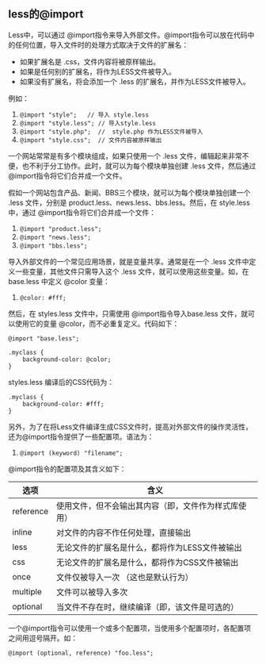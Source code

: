 ## less的@import

Less中，可以通过 @import指令来导入外部文件。@import指令可以放在代码中的任何位置，导入文件时的处理方式取决于文件的扩展名：

- 如果扩展名是 .css，文件内容将被原样输出。
- 如果是任何别的扩展名，将作为LESS文件被导入。
- 如果没有扩展名，将会添加一个 .less 的扩展名，并作为LESS文件被导入。

例如：

1. `@import "style";   // 导入 style.less`
2. `@import "style.less"; // 导入style.less`
3. `@import "style.php";  //  style.php 作为LESS文件被导入`
4. `@import "style.css";  // 文件内容被原样输出`

一个网站常常是有多个模块组成，如果只使用一个 .less 文件，编辑起来非常不便，也不利于分工协作。此时，就可以为每个模块单独创建 .less 文件，然后通过 @import指令将它们合并成一个文件。

假如一个网站包含产品、新闻、BBS三个模块，就可以为每个模块单独创建一个 .less 文件，分别是 product.less、news.less、bbs.less。然后，在 style.less 中，通过 @import指令将它们合并成一个文件：

1. `@import "product.less";`
2. `@import "news.less";`
3. `@import "bbs.less";`

导入外部文件的一个常见应用场景，就是变量共享。通常是在一个 .less 文件中定义一些变量，其他文件只需导入这个 .less 文件，就可以使用这些变量。如，在 base.less 中定义 @color 变量：

1. `@color: #fff;`

然后，在 styles.less 文件中，只需使用 @import指令导入base.less 文件，就可以使用它的变量 @color，而不必重复定义。代码如下：

```
@import "base.less";

.myclass {
	background-color: @color;
}
```



styles.less 编译后的CSS代码为：

```
.myclass {
	background-color: #fff;
}
```



另外，为了在将Less文件编译生成CSS文件时，提高对外部文件的操作灵活性，还为@import指令提供了一些配置项。语法为：

1. `@import (keyword) "filename";`

@import指令的配置项及其含义如下：

| 选项      | 含义                                                 |
| --------- | ---------------------------------------------------- |
| reference | 使用文件，但不会输出其内容（即，文件作为样式库使用） |
| inline    | 对文件的内容不作任何处理，直接输出                   |
| less      | 无论文件的扩展名是什么，都将作为LESS文件被输出       |
| css       | 无论文件的扩展名是什么，都将作为CSS文件被输出        |
| once      | 文件仅被导入一次 （这也是默认行为）                  |
| multiple  | 文件可以被导入多次                                   |
| optional  | 当文件不存在时，继续编译（即，该文件是可选的）       |

一个@import指令可以使用一个或多个配置项，当使用多个配置项时，各配置项之间用逗号隔开。如：

`@import (optional, reference) "foo.less";`

